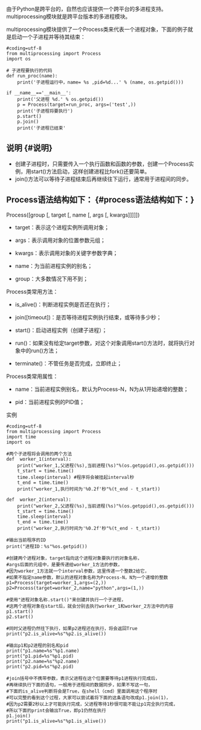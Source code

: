 由于Python是跨平台的，自然也应该提供一个跨平台的多进程支持。multiprocessing模块就是跨平台版本的多进程模块。

multiprocessing模块提供了一个Process类来代表一个进程对象，下面的例子就是启动一个子进程并等待其结束：

```
#coding=utf-8
from multiprocessing import Process
import os

# 子进程要执行的代码
def run_proc(name):
    print('子进程运行中，name= %s ,pid=%d...' % (name, os.getpid()))

if __name__=='__main__':
    print('父进程 %d.' % os.getpid())
    p = Process(target=run_proc, args=('test',))
    print('子进程将要执行')
    p.start()
    p.join()
    print('子进程已结束'
```

## 说明 {#说明}

* 创建子进程时，只需要传入一个执行函数和函数的参数，创建一个Process实例，用start\(\)方法启动，这样创建进程比fork\(\)还要简单。
* join\(\)方法可以等待子进程结束后再继续往下运行，通常用于进程间的同步。



## Process语法结构如下： {#process语法结构如下：}

Process\(\[group \[, target \[, name \[, args \[, kwargs\]\]\]\]\]\)

* target：表示这个进程实例所调用对象；

* args：表示调用对象的位置参数元组；

* kwargs：表示调用对象的关键字参数字典；

* name：为当前进程实例的别名；

* group：大多数情况下用不到；

Process类常用方法：

* is\_alive\(\)：判断进程实例是否还在执行；

* join\(\[timeout\]\)：是否等待进程实例执行结束，或等待多少秒；

* start\(\)：启动进程实例（创建子进程）；

* run\(\)：如果没有给定target参数，对这个对象调用start\(\)方法时，就将执行对象中的run\(\)方法；

* terminate\(\)：不管任务是否完成，立即终止；

Process类常用属性：

* name：当前进程实例别名，默认为Process-N，N为从1开始递增的整数；

* pid：当前进程实例的PID值；

  
实例

```
#coding=utf-8
from multiprocessing import Process
import time
import os

#两个子进程将会调用的两个方法
def  worker_1(interval):
    print("worker_1,父进程(%s),当前进程(%s)"%(os.getppid(),os.getpid()))
    t_start = time.time()
    time.sleep(interval) #程序将会被挂起interval秒
    t_end = time.time()
    print("worker_1,执行时间为'%0.2f'秒"%(t_end - t_start))

def  worker_2(interval):
    print("worker_2,父进程(%s),当前进程(%s)"%(os.getppid(),os.getpid()))
    t_start = time.time()
    time.sleep(interval)
    t_end = time.time()
    print("worker_2,执行时间为'%0.2f'秒"%(t_end - t_start))

#输出当前程序的ID
print("进程ID：%s"%os.getpid())

#创建两个进程对象，target指向这个进程对象要执行的对象名称，
#args后面的元组中，是要传递给worker_1方法的参数，
#因为worker_1方法就一个interval参数，这里传递一个整数2给它，
#如果不指定name参数，默认的进程对象名称为Process-N，N为一个递增的整数
p1=Process(target=worker_1,args=(2,))
p2=Process(target=worker_2,name="python",args=(1,))

#使用"进程对象名称.start()"来创建并执行一个子进程，
#这两个进程对象在start后，就会分别去执行worker_1和worker_2方法中的内容
p1.start()
p2.start()

#同时父进程仍然往下执行，如果p2进程还在执行，将会返回True
print("p2.is_alive=%s"%p2.is_alive())

#输出p1和p2进程的别名和pid
print("p1.name=%s"%p1.name)
print("p1.pid=%s"%p1.pid)
print("p2.name=%s"%p2.name)
print("p2.pid=%s"%p2.pid)

#join括号中不携带参数，表示父进程在这个位置要等待p1进程执行完成后，
#再继续执行下面的语句，一般用于进程间的数据同步，如果不写这一句，
#下面的is_alive判断将会是True，在shell（cmd）里面调用这个程序时
#可以完整的看到这个过程，大家可以尝试着将下面的这条语句改成p1.join(1)，
#因为p2需要2秒以上才可能执行完成，父进程等待1秒很可能不能让p1完全执行完成，
#所以下面的print会输出True，即p1仍然在执行
p1.join()
print("p1.is_alive=%s"%p1.is_alive())
```



